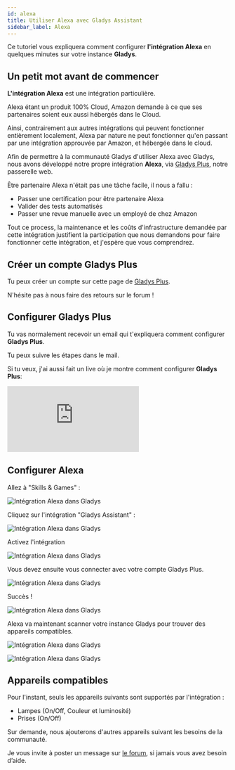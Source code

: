 ```yaml
---
id: alexa
title: Utiliser Alexa avec Gladys Assistant
sidebar_label: Alexa
---
```


Ce tutoriel vous expliquera comment configurer **l'intégration Alexa** en quelques minutes sur votre instance **Gladys**.

## Un petit mot avant de commencer

**L'intégration Alexa** est une intégration particulière.

Alexa étant un produit 100% Cloud, Amazon demande à ce que ses partenaires soient eux aussi hébergés dans le Cloud.

Ainsi, contrairement aux autres intégrations qui peuvent fonctionner entièrement localement, Alexa par nature ne peut fonctionner qu'en passant par une intégration approuvée par Amazon, et hébergée dans le cloud.

Afin de permettre à la communauté Gladys d'utiliser Alexa avec Gladys, nous avons développé notre propre intégration **Alexa**, via [Gladys Plus](https://gladysassistant.com/fr/plus/), notre passerelle web.

Être partenaire Alexa n'était pas une tâche facile, il nous a fallu :

- Passer une certification pour être partenaire Alexa
- Valider des tests automatisés
- Passer une revue manuelle avec un employé de chez Amazon

Tout ce process, la maintenance et les coûts d'infrastructure demandée par cette intégration justifient la participation que nous demandons pour faire fonctionner cette intégration, et j'espère que vous comprendrez.

## Créer un compte Gladys Plus
Tu peux créer un compte sur cette page de [Gladys Plus](https://gladysassistant.com/fr/plus/).

N'hésite pas à nous faire des retours sur le forum !

## Configurer Gladys Plus

Tu vas normalement recevoir un email qui t'expliquera comment configurer **Gladys Plus**.

Tu peux suivre les étapes dans le mail.

Si tu veux, j'ai aussi fait un live où je montre comment configurer **Gladys Plus**:

<div class="youtubeVideoContainerInBlog">
<iframe  src="https://www.youtube.com/embed/TmjrBeufjyo" title="YouTube video player" frameborder="0" allow="accelerometer; autoplay; clipboard-write; encrypted-media; gyroscope; picture-in-picture" allowfullscreen></iframe>
</div>

## Configurer Alexa

Allez à "Skills & Games" :

![Intégration Alexa dans Gladys](../../../../../static/img/docs/fr/configuration/alexa/1-add-skill.jpg)

Cliquez sur l'intégration "Gladys Assistant" :

![Intégration Alexa dans Gladys](../../../../../static/img/docs/fr/configuration/alexa/2-click-on-gladys.jpg)

Activez l'intégration

![Intégration Alexa dans Gladys](../../../../../static/img/docs/fr/configuration/alexa/3-activate.jpg)

Vous devez ensuite vous connecter avec votre compte Gladys Plus.

![Intégration Alexa dans Gladys](../../../../../static/img/docs/fr/configuration/alexa/4-connect-gladys-plus.jpg)

Succès !

![Intégration Alexa dans Gladys](../../../../../static/img/docs/fr/configuration/alexa/5-success.jpg)

Alexa va maintenant scanner votre instance Gladys pour trouver des appareils compatibles.

![Intégration Alexa dans Gladys](../../../../../static/img/docs/fr/configuration/alexa/6-scan-for-devices.jpg)

![Intégration Alexa dans Gladys](../../../../../static/img/docs/fr/configuration/alexa/7-scanning.jpg)

## Appareils compatibles

Pour l'instant, seuls les appareils suivants sont supportés par l'intégration :

- Lampes (On/Off, Couleur et luminosité)
- Prises (On/Off)

Sur demande, nous ajouterons d'autres appareils suivant les besoins de la communauté.

Je vous invite à poster un message sur [le forum](https://community.gladysassistant.com/), si jamais vous avez besoin d’aide.
